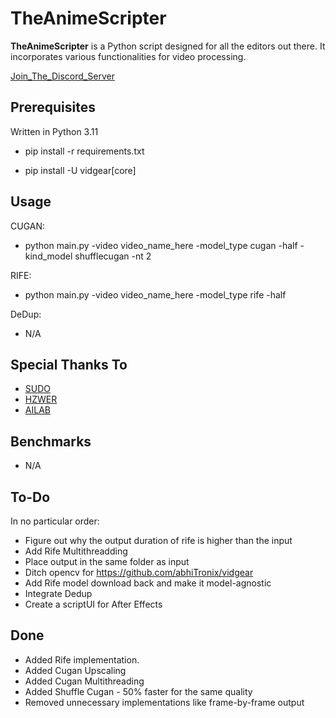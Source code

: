 # TheAnimeScripter

**TheAnimeScripter** is a Python script designed for all the editors out there. It incorporates various functionalities for video processing.

[Join_The_Discord_Server](https://discord.gg/bFA6xZxM5V)

## Prerequisites

Written in Python 3.11

- pip install -r requirements.txt

- pip install -U vidgear[core]

## Usage

CUGAN: 
- python main.py -video video_name_here -model_type cugan -half -kind_model shufflecugan -nt 2

RIFE:
- python main.py -video video_name_here -model_type rife -half

DeDup:
- N/A

## Special Thanks To

- [SUDO](https://github.com/styler00dollar/VSGAN-tensorrt-docker)
- [HZWER](https://github.com/hzwer/Practical-RIFE)
- [AILAB](https://github.com/bilibili/ailab/tree/main/Real-CUGAN)

## Benchmarks

- N/A

## To-Do

In no particular order:

- Figure out why the output duration of rife is higher than the input
- Add Rife Multithreadding
- Place output in the same folder as input
- Ditch opencv for https://github.com/abhiTronix/vidgear
- Add Rife model download back and make it model-agnostic
- Integrate Dedup
- Create a scriptUI for After Effects

## Done

- Added Rife implementation.
- Added Cugan Upscaling
- Added Cugan Multithreading
- Added Shuffle Cugan - 50% faster for the same quality
- Removed unnecessary implementations like frame-by-frame output
